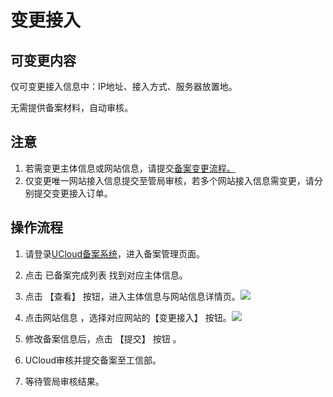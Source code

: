 # 变更接入

## 可变更内容

仅可变更接入信息中：IP地址、接入方式、服务器放置地。

无需提供备案材料，自动审核。

## 注意

1. 若需变更主体信息或网站信息，请提交[备案变更流程。](https://docs.ucloud.cn/beian1/guidance/guidance7)
2. 仅变更唯一网站接入信息提交至管局审核，若多个网站接入信息需变更，请分别提交变更接入订单。



## 操作流程

1. 请登录[UCloud备案系统](https://console.ucloud.cn/icp/)，进入备案管理页面。
   
2. 点击 已备案完成列表 找到对应主体信息。

3. 点击 【查看】 按钮，进入主体信息与网站信息详情页。![](https://www-s.ucloud.cn/2022/09/20fa94a3119c0dd96290c85b1096b81a_1664421708403.png)

4. 点击网站信息 ，选择对应网站的【变更接入】 按钮。![](https://www-s.ucloud.cn/2022/09/02e73018418f361280fa0d8676e897a7_1664422070227.png)

5. 修改备案信息后，点击 【提交】 按钮 。

6. UCloud审核并提交备案至工信部。

7. 等待管局审核结果。